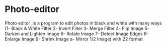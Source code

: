 # Photo-editor
Photo editor ,is a program to edit photos in black and white with many ways (1- Black &amp; White Filter 2- Invert Filter 3- Merge Filter 4- Flip Image 5- Darken and Lighten Image 6- Rotate Image 7- Detect Image Edges 8- Enlarge Image 9- Shrink Image a- Mirror 1/2 Image) with 22 format 
